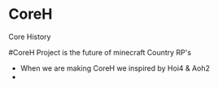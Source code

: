 # CoreH
Core History 

#CoreH Project is the future of minecraft Country RP's 

* When we are making CoreH we inspired by Hoi4 & Aoh2
* 
